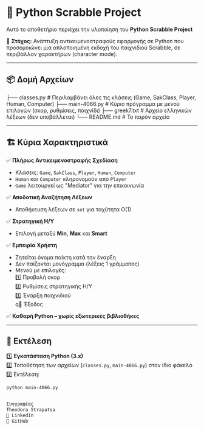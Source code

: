 # 📝 Python Scrabble Project 

Αυτό το αποθετήριο περιέχει την υλοποίηση του **Python Scrabble Project** 

🎯 **Στόχος:** Ανάπτυξη αντικειμενοστραφούς εφαρμογής σε Python που προσομοιώνει μια απλοποιημένη εκδοχή του παιχνιδιού Scrabble, σε περιβάλλον χαρακτήρων (character mode).

---

## 📦 Δομή Αρχείων
├── classes.py # Περιλαμβάνει όλες τις κλάσεις (Game, SakClass, Player, Human, Computer)
├── main-4066.py # Κύριο πρόγραμμα με μενού επιλογών (σκορ, ρυθμίσεις, παιχνίδι)
├── greek7.txt # Αρχείο ελληνικών λέξεων (δεν υποβάλλεται)
└── README.md # Το παρόν αρχείο

---

## 🏗️ Κύρια Χαρακτηριστικά

✅ **Πλήρως Αντικειμενοστραφής Σχεδίαση**  
- Κλάσεις: `Game`, `SakClass`, `Player`, `Human`, `Computer`  
- `Human` και `Computer` κληρονομούν από `Player`  
- `Game` λειτουργεί ως "Mediator" για την επικοινωνία  

✅ **Αποδοτική Αναζήτηση Λέξεων**  
- Αποθήκευση λέξεων σε `set` για ταχύτητα O(1)

✅ **Στρατηγική Η/Υ**  
- Επιλογή μεταξύ **Min**, **Max** και **Smart**

✅ **Εμπειρία Χρήστη**  
- Ζητείται όνομα παίκτη κατά την έναρξη  
- Δεν παίζονται μονόγραμμα (λέξεις 1 γράμματος)  
- Μενού με επιλογές:  
  1️⃣ Προβολή σκορ  
  2️⃣ Ρυθμίσεις στρατηγικής Η/Υ  
  3️⃣ Έναρξη παιχνιδιού  
  q️⃣ Έξοδος

✅ **Καθαρή Python – χωρίς εξωτερικές βιβλιοθήκες**

---

## 🚀 Εκτέλεση

1️⃣ **Εγκατάσταση Python (3.x)**  
2️⃣ Τοποθέτηση των αρχείων (`classes.py`, `main-4066.py`) στον ίδιο φάκελο  
3️⃣ Εκτέλεση:
```bash
python main-4066.py


Συγγραφέας
Theodora Strapatsa
🔗 LinkedIn
🔗 GitHub


